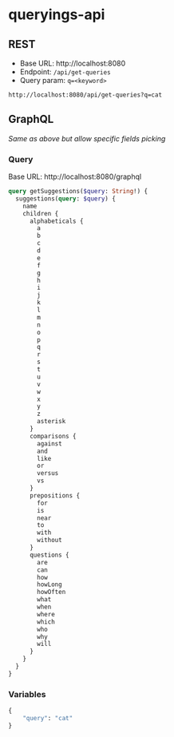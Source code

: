 # queryings-api

## REST

- Base URL: http://localhost:8080
- Endpoint: `/api/get-queries`
- Query param: `q=<keyword>`

```
http://localhost:8080/api/get-queries?q=cat
```

## GraphQL

_Same as above but allow specific fields picking_

### Query

Base URL: http://localhost:8080/graphql

```graphql
query getSuggestions($query: String!) {
  suggestions(query: $query) {
    name
    children {
      alphabeticals {
        a
        b
        c
        d
        e
        f
        g
        h
        i
        j
        k
        l
        m
        n
        o
        p
        q
        r
        s
        t
        u
        v
        w
        x
        y
        z
        asterisk
      }
      comparisons {
        against
        and
        like
        or
        versus
        vs
      }
      prepositions {
        for
        is
        near
        to
        with
        without
      }
      questions {
        are
        can
        how
        howLong
        howOften
        what
        when
        where
        which
        who
        why
        will
      }
    }
  }
}
```

### Variables

```graphql
{
    "query": "cat"
}
```
